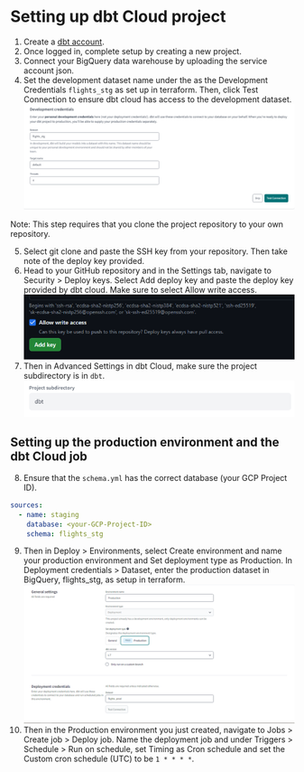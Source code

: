 # Setting up dbt Cloud project

1. Create a [dbt account](https://www.getdbt.com/).
2. Once logged in, complete setup by creating a new project.
3. Connect your BigQuery data warehouse by uploading the service account json.
4. Set the development dataset name under the as the Development Credentials `flights_stg` as set up in terraform. Then, click Test Connection to ensure dbt cloud has access to the development dataset.
![](images/dbt_3.png)

Note: This step requires that you clone the project repository to your own repository.

5. Select git clone and paste the SSH key from your repository. Then take note of the deploy key provided.
6. Head to your GitHub repository and in the Settings tab, navigate to Security > Deploy keys. Select Add deploy key and paste the deploy key provided by dbt cloud. Make sure to select Allow write access.
![](images/dbt_5.png)
7. Then in Advanced Settings in dbt Cloud, make sure the project subdirectory is in `dbt`.
![](images/dbt_6.png)

## Setting up the production environment and the dbt Cloud job
8. Ensure that the `schema.yml` has the correct database (your GCP Project ID).
```YAML
sources:
  - name: staging
    database: <your-GCP-Project-ID>
    schema: flights_stg
```
9. Then in Deploy > Environments, select Create environment and name your production environment and Set deployment type as Production. In Deployment credentials > Dataset, enter the production dataset in BigQuery, flights_stg, as setup in terraform.
![](images/dbt_7.png)
10. Then in the Production environment you just created, navigate to Jobs > Create job > Deploy job. Name the deployment job and under Triggers > Schedule > Run on schedule, set Timing as Cron schedule and set the Custom cron schedule (UTC) to be `1 * * * *`.